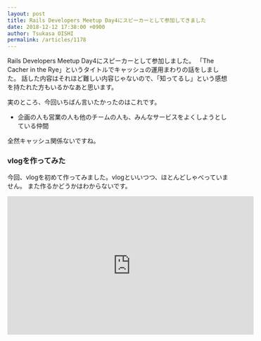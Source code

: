 ```yaml
---
layout: post
title: Rails Developers Meetup Day4にスピーカーとして参加してきました
date: 2018-12-12 17:38:00 +0900
author: Tsukasa OISHI
permalink: /articles/1178
---
```


<script async class="speakerdeck-embed" data-id="2fb84c0d3bd54cb4bc1b9aa92578390b" data-ratio="1.33333333333333" src="//speakerdeck.com/assets/embed.js"></script>

Rails Developers Meetup Day4にスピーカーとして参加しました。
「The Cacher in the Rye」というタイトルでキャッシュの運用まわりの話をしました。
話した内容はそれほど難しい内容じゃないので、「知ってるし」という感想を持たれた方もいるかなあと思います。

実のところ、今回いちばん言いたかったのはこれです。

* 企画の人も営業の人も他のチームの人も、みんなサービスをよくしようとしている仲間

全然キャッシュ関係ないですね。

### vlogを作ってみた
今回、vlogを初めて作ってみました。vlogといいつつ、ほとんどしゃべっていません。
また作るかどうかはわからないです。
<iframe width="560" height="315" src="https://www.youtube-nocookie.com/embed/uxOzLM4V_RE" frameborder="0" allow="accelerometer; autoplay; encrypted-media; gyroscope; picture-in-picture" allowfullscreen></iframe>
